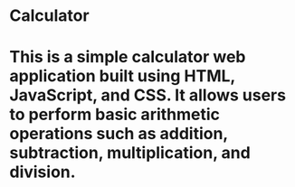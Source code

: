 # Calculator
# This is a simple calculator web application built using HTML, JavaScript, and CSS. It allows users to perform basic arithmetic operations such as addition, subtraction, multiplication, and division.
